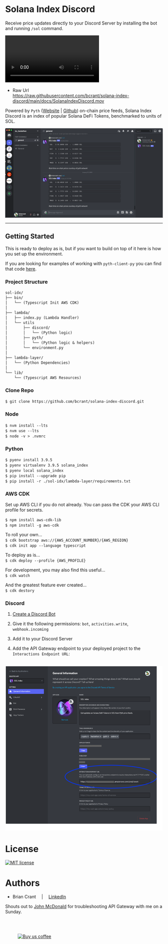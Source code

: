 # Solana Index Discord

Receive price updates directly to your Discord Server by installing the bot and running `/sol` command.

![Video](
https://raw.githubusercontent.com/bcrant/solana-index-discord/main/docs/SolanaIndexDiscord.mov
)

- Raw Url   
https://raw.githubusercontent.com/bcrant/solana-index-discord/main/docs/SolanaIndexDiscord.mov


Powered by `Pyth` ([Website](https://pyth.network/) | [Github](https://github.com/pyth-network)) on-chain price feeds, Solana Index Discord is an index of popular Solana DeFi Tokens, benchmarked to units of SOL. 

![Demo](docs/SolanaIndexDiscord.png)


---- 

## Getting Started
This is ready to deploy as is, but if you want to build on top of it here is how you set up the environment. 

If you are looking for examples of working with `pyth-client-py` you can find that code [here](sol-idx/lambda/utils/pyth).

### Project Structure
```
sol-idx/
├── bin/
│   └── (Typescript Init AWS CDK)
│
├── lambda/
│   ├── index.py (Lambda Handler)
│   └── utils
│       ├── discord/
│       │   └── (Python logic)
│       ├── pyth/
│       │   └── (Python logic & helpers)
│       └── environment.py         
│
├── lambda-layer/
│   └── (Python Dependencies)
│
└── lib/
    └── (Typescript AWS Resources)
```


### Clone Repo   
`$ git clone https://github.com/bcrant/solana-index-discord.git`  

### Node
`$ nvm install --lts`  
`$ nvm use --lts`  
`$ node -v > .nvmrc`

### Python
`$ pyenv install 3.9.5`  
`$ pyenv virtualenv 3.9.5 solana_index`  
`$ pyenv local solana_index`  
`$ pip install --upgrade pip`  
`$ pip install -r ./sol-idx/lambda-layer/requirements.txt`  

### AWS CDK
Set up AWS CLI if you do not already. You can pass the CDK your AWS CLI profile for secrets.  

`$ npm install aws-cdk-lib`  
`$ npm install -g aws-cdk`  

To roll your own...  
`$ cdk bootstrap aws://{AWS_ACCOUNT_NUMBER}/{AWS_REGION}`  
`$ cdk init app --language typescript`  

To deploy as is...  
`$ cdk deploy --profile {AWS_PROFILE}`

For development, you may also find this useful...  
`$ cdk watch`

And the greatest feature ever created...  
`$ cdk destory`  

### Discord
1. [Create a Discord Bot](https://discord.com/developers/applications)

2. Give it the following permissions: `bot`, `activities.write`, `webhook.incoming`

3. Add it to your Discord Server

4. Add the API Gateway endpoint to your deployed project to the `Interactions Endpoint URL`:  

\
![Endpoint](./docs/Discord.png)



# License  
[![MIT license](https://img.shields.io/badge/License-MIT-blue.svg)](https://choosealicense.com/licenses/mit/)  


# Authors 
- Brian Crant &emsp;|&emsp; [LinkedIn](https://www.linkedin.com/in/briancrant/) 

Shouts out to [John McDonald](https://www.linkedin.com/in/john-mcdonald-dev/) for troubleshooting API Gateway with me on a Sunday.  

<br><br>
<figure>
    <a href="https://paypal.me/briancrant?locale.x=en_US"> 
        <img src="documentation/images/bmc-button.png" alt="Buy us coffee" width="200" />
    </a>
</figure>

<br><br>

